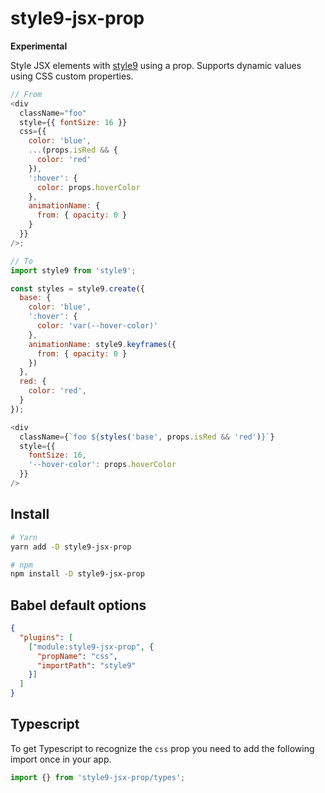 # style9-jsx-prop

**Experimental**

Style JSX elements with [style9](https://github.com/johanholmerin/style9) using
a prop. Supports dynamic values using CSS custom properties.

```javascript
// From
<div
  className="foo"
  style={{ fontSize: 16 }}
  css={{
    color: 'blue',
    ...(props.isRed && {
      color: 'red'
    }),
    ':hover': {
      color: props.hoverColor
    },
    animationName: {
      from: { opacity: 0 }
    }
  }}
/>;

// To
import style9 from 'style9';

const styles = style9.create({
  base: {
    color: 'blue',
    ':hover': {
      color: 'var(--hover-color)'
    },
    animationName: style9.keyframes({
      from: { opacity: 0 }
    })
  },
  red: {
    color: 'red',
  }
});

<div
  className={`foo ${styles('base', props.isRed && 'red')}`}
  style={{
    fontSize: 16,
    '--hover-color': props.hoverColor
  }}
/>
```

## Install

```sh
# Yarn
yarn add -D style9-jsx-prop

# npm
npm install -D style9-jsx-prop
```

## Babel default options

```json
{
  "plugins": [
    ["module:style9-jsx-prop", {
      "propName": "css",
      "importPath": "style9"
    }]
  ]
}
```

## Typescript

To get Typescript to recognize the `css` prop you need to add the following
import once in your app.

```javascript
import {} from 'style9-jsx-prop/types';
```
